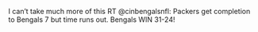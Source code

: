 <!--
id: 193085881
link: http://kevinisom.info/post/193085881/i-cant-take-much-more-of-this-rt-cinbengalsnfl
slug: i-cant-take-much-more-of-this-rt-cinbengalsnfl
date: Mon Sep 21 2009 16:30:46 GMT+1200 (NZST)
raw: {"blog_name":"kevinisom","id":193085881,"post_url":"http://kevinisom.info/post/193085881/i-cant-take-much-more-of-this-rt-cinbengalsnfl","slug":"i-cant-take-much-more-of-this-rt-cinbengalsnfl","type":"text","date":"2009-09-21 04:30:46 GMT","timestamp":1253507446,"state":"published","format":"html","reblog_key":"Q7WqdmFZ","tags":[],"short_url":"http://tmblr.co/Zw68YyBWa6v","highlighted":[],"feed_item":"http://twitter.com/kev_nz/statuses/4130557199","from_feed_id":"650289","note_count":0,"title":null,"body":"<p>I can&#8217;t take much more of this RT @cinbengalsnfl: Packers get completion to Bengals 7 but time runs out. Bengals WIN 31-24!</p>"}
publish: 2009-09-021
tags: 
title: null
-->


I can’t take much more of this RT @cinbengalsnfl: Packers get completion
to Bengals 7 but time runs out. Bengals WIN 31-24!



